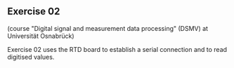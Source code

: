 ## Exercise 02
(course "Digital signal and measurement data processing" (DSMV) at Universität Osnabrück)

Exercise 02 uses the RTD board to establish a serial connection and to read digitised values. 
